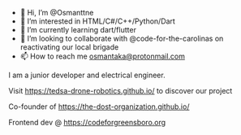 - 👋 Hi, I’m @Osmanttne
- 👀 I’m interested in HTML/C#/C++/Python/Dart
- 🌱 I’m currently learning dart/flutter
- 💞️ I’m looking to collaborate with @code-for-the-carolinas on reactivating our local brigade 
- 📫 How to reach me osmantaka@protonmail.com

I am a junior developer and electrical engineer.



Visit https://tedsa-drone-robotics.github.io/ to discover our project 

Co-founder of https://the-dost-organization.github.io/

Frontend dev @ https://codeforgreensboro.org




